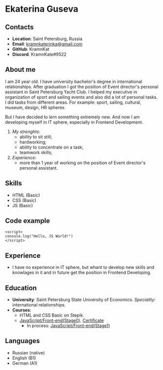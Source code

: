# Ekaterina Guseva

## Contacts

* __Location__: Saint Petersburg, Russia
* __Email__: kramnkaterinka@gmail.com
* __GitHub__: KramnKat
* __Discord__: KramnKate#9522

## About me

I am 24 year old. I have university bachelor's degree in international relationships. After graduation I got the position of Event director's personal assistant in Saint Petersburg Yacht Club. I helped my executive in organization of sport and sailing events and also did a lot of personal tasks. I did tasks from different areas. For example: sport, sailing, cultural, museum, design, HR spheres.

But I have decided to lern something extremely new. And now I am developing myself in IT sphere, especially in Frontend Development.

1. *My strenghts*:
   * ability to sit still;
   * hardworking;
   * ability to concentrate on a task;
   * teamwork skills;
2. *Experience*:
   * more than 1 year of working on the position of Event director's personal assistant.

## Skills

* HTML (Basic)
* CSS (Basic)
* JS (Basic)

## Code example

```
<script>
console.log("Hello, JS World!")
</script>

```

## Experience

   * I have no experience in IT sphere, but whant to develop new skills and knowlages in it and in future get the position in Frontend Developing. 

## Education
   * __University__: Saint Petersburg State University of Economics. *Speciality*: international relationships.
   * __Courses__: 
      * HTML and CSS Basic on Stepik.
      * [JavaScript/Front-end(Stage0)](https://rs.school/js-stage0/). [Certificate](https://app.rs.school/certificate/j2c51f8t)
		* In process: [JavaScript/Front-end(Stage1)](https://rs.school/js/)

## Languages
   * Russian (native)
   * English (B1)
   * German (A1)